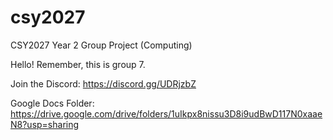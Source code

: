 # csy2027
CSY2027 Year 2 Group Project (Computing)

Hello! Remember, this is group 7. 

Join the Discord: https://discord.gg/UDRjzbZ

Google Docs Folder: https://drive.google.com/drive/folders/1uIkpx8nissu3D8i9udBwD117N0xaaeN8?usp=sharing
